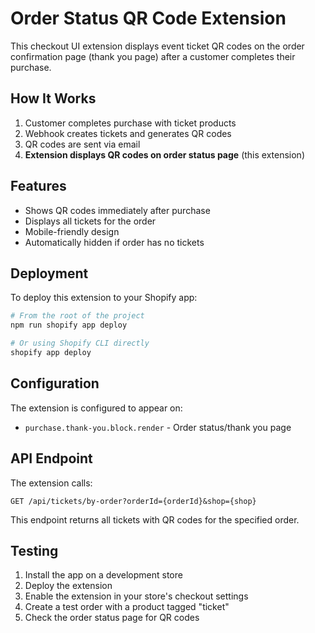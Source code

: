 # Order Status QR Code Extension

This checkout UI extension displays event ticket QR codes on the order confirmation page (thank you page) after a customer completes their purchase.

## How It Works

1. Customer completes purchase with ticket products
2. Webhook creates tickets and generates QR codes
3. QR codes are sent via email
4. **Extension displays QR codes on order status page** (this extension)

## Features

- Shows QR codes immediately after purchase
- Displays all tickets for the order
- Mobile-friendly design
- Automatically hidden if order has no tickets

## Deployment

To deploy this extension to your Shopify app:

```bash
# From the root of the project
npm run shopify app deploy

# Or using Shopify CLI directly
shopify app deploy
```

## Configuration

The extension is configured to appear on:
- `purchase.thank-you.block.render` - Order status/thank you page

## API Endpoint

The extension calls:
```
GET /api/tickets/by-order?orderId={orderId}&shop={shop}
```

This endpoint returns all tickets with QR codes for the specified order.

## Testing

1. Install the app on a development store
2. Deploy the extension
3. Enable the extension in your store's checkout settings
4. Create a test order with a product tagged "ticket"
5. Check the order status page for QR codes
